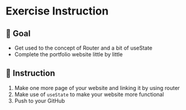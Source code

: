 # Exercise Instruction

## 🔔 Goal

 - Get used to the concept of Router and a bit of useState
 - Complete the portfolio website little by little

## 📑 Instruction

1. Make one more page of your website and linking it by using router
2. Make use of `useState` to make your website more functional
3. Push to your GitHub

